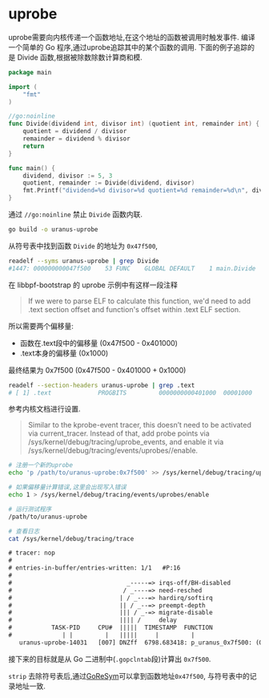 # uprobe
 
uprobe需要向内核传递一个函数地址,在这个地址的函数被调用时触发事件.
编译一个简单的 Go 程序,通过uprobe追踪其中的某个函数的调用.
下面的例子追踪的是 Divide 函数,根据被除数除数计算商和模.

```go
package main

import (
	"fmt"
)

//go:noinline
func Divide(dividend int, divisor int) (quotient int, remainder int) {
	quotient = dividend / divisor
	remainder = dividend % divisor
	return
}

func main() {
	dividend, divisor := 5, 3
	quotient, remainder := Divide(dividend, divisor)
	fmt.Printf("dividend=%d divisor=%d quotient=%d remainder=%d\n", dividend, divisor, quotient, remainder)
}
```

通过 `//go:noinline` 禁止 `Divide` 函数内联.

```bash
go build -o uranus-uprobe
```

从符号表中找到函数 `Divide` 的地址为 `0x47f500`,

```bash
readelf --syms uranus-uprobe | grep Divide
#1447: 000000000047f500    53 FUNC    GLOBAL DEFAULT    1 main.Divide
```

在 libbpf-bootstrap 的 uprobe 示例中有这样一段注释

> If we were to parse ELF to calculate this function, we'd need 
> to add .text section offset and function's offset within .text
> ELF section.


所以需要两个偏移量:

* 函数在.text段中的偏移量 (0x47f500 - 0x401000)
* .text本身的偏移量 (0x1000)

最终结果为 0x7f500 (0x47f500 - 0x401000 + 0x1000)

```bash
readelf --section-headers uranus-uprobe | grep .text
# [ 1] .text             PROGBITS         0000000000401000  00001000
```

参考内核文档进行设置.

> Similar to the kprobe-event tracer, this doesn’t need to be activated via current_tracer. Instead of that, add probe points via /sys/kernel/debug/tracing/uprobe_events, and enable it via /sys/kernel/debug/tracing/events/uprobes/<EVENT>/enable.

```bash
# 注册一个新的uprobe
echo 'p /path/to/uranus-uprobe:0x7f500' >> /sys/kernel/debug/tracing/uprobe_events

# 如果偏移量计算错误,这里会出现写入错误
echo 1 > /sys/kernel/debug/tracing/events/uprobes/enable
```

```bash
# 运行测试程序
/path/to/uranus-uprobe

# 查看日志
cat /sys/kernel/debug/tracing/trace
```

```txt
# tracer: nop
#
# entries-in-buffer/entries-written: 1/1   #P:16
#
#                                _-----=> irqs-off/BH-disabled
#                               / _----=> need-resched
#                              | / _---=> hardirq/softirq
#                              || / _--=> preempt-depth
#                              ||| / _-=> migrate-disable
#                              |||| /     delay
#           TASK-PID     CPU#  |||||  TIMESTAMP  FUNCTION
#              | |         |   |||||     |         |
   uranus-uprobe-14031   [007] DNZff  6798.683418: p_uranus_0x7f500: (0x47f500)
```

接下来的目标就是从 Go 二进制中(`.gopclntab`段)计算出 `0x7f500`.

`strip` 去除符号表后,通过[GoReSym](https://github.com/mandiant/GoReSym)可以拿到函数地址`0x47f500`,
与符号表中的记录地址一致.
